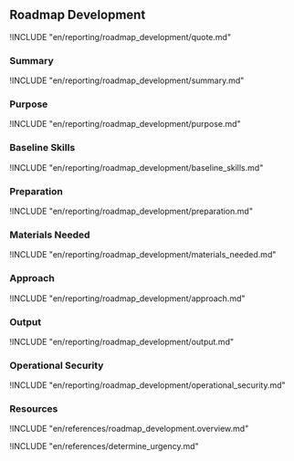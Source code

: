 ## Roadmap Development

!INCLUDE "en/reporting/roadmap_development/quote.md"

### Summary

!INCLUDE "en/reporting/roadmap_development/summary.md"

### Purpose

!INCLUDE "en/reporting/roadmap_development/purpose.md"

### Baseline Skills

!INCLUDE "en/reporting/roadmap_development/baseline_skills.md"

### Preparation

!INCLUDE "en/reporting/roadmap_development/preparation.md"

### Materials Needed

!INCLUDE "en/reporting/roadmap_development/materials_needed.md"

### Approach

!INCLUDE "en/reporting/roadmap_development/approach.md"

### Output

!INCLUDE "en/reporting/roadmap_development/output.md"

### Operational Security

!INCLUDE "en/reporting/roadmap_development/operational_security.md"

### Resources

!INCLUDE "en/references/roadmap_development.overview.md"

!INCLUDE "en/references/determine_urgency.md"

